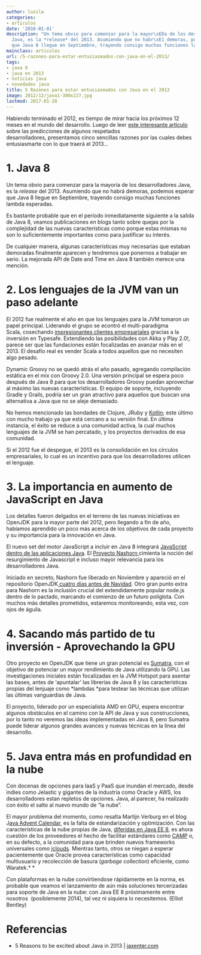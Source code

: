 ```yaml
---
author: luzila
categories:
- articulos
date: '2016-01-01'
description: "Un tema obvio para comenzar para la mayor\xEDa de los desarrolladores
  Java, es la *release* del 2013. Asumiendo que no habr\xE1 demoras, podemos esperar
  que Java 8 llegue en Septiembre, trayendo consigo muchas funciones lambda esperadas."
mainclass: articulos
url: /5-razones-para-estar-entusiasmados-con-java-en-el-2013/
tags:
- java 8
- java en 2013
- noticias java
- novedades java
title: 5 Razones para estar entusiasmados con Java en el 2013
image: 2012/12/java1-300x227.jpg
lastmod: 2017-01-28
---
```


Habiendo terminado el 2012, es tiempo de mirar hacia los próximos 12 meses en el mundo del desarrollo. Luego de leer <a href="http://jaxenter.com/what-will-2013-bring-developers-place-their-bets-45933.html" target="_blank">este interesante artículo</a> sobre las predicciones de algunos respetados desarrolladores, presentamos cinco sencillas razones por las cuales debes entusiasmarte con lo que traerá el 2013&#8230;

# 1. Java 8

Un tema obvio para comenzar para la mayoría de los desarrolladores Java, es la *release* del 2013. Asumiendo que no habrá demoras, podemos esperar que Java 8 llegue en Septiembre, trayendo consigo muchas funciones lambda esperadas.

Es bastante probable que en el período inmediatamente siguiente a la salida de Java 8, veamos publicaciones en blogs tanto sobre quejas por la complejidad de las nuevas características como porque estas mismas no son lo suficientemente importantes como para justificar su interés.

<!--more--><!--ad-->

De cualquier manera, algunas características muy necesarias que estaban demoradas finalmente aparecen y tendremos que ponernos a trabajar en serio. La mejorada API de Date and Time en Java 8 también merece una mención.

# 2. Los lenguajes de la JVM van un paso adelante

El 2012 fue realmente el año en que los lenguajes para la JVM tomaron un papel principal. Liderando el grupo se econtró el multi-paradigma Scala, cosechando <a href="http://www.scala-lang.org/node/1658" target="_blank">impresionantes clientes empresariales</a> gracias a la inversión en Typesafe. Extendiendo las posibilidades con Akka y Play 2.0!, parece ser que las fundaciones están focalizadas en avanzar más en el 2013. El desafío real es vender Scala a todos aquellos que no necesiten algo pesado.

Dynamic Groovy no se quedó atrás el año pasado, agregando compilación estática en el mix con Groovy 2.0. Una versión principal se espera poco después de Java 8 para que los desarrolladores Groovy puedan aprovechar al máximo las nuevas características. El equipo de soporte, incluyendo Gradle y Grails, podría ser un gran atractivo para aquellos que buscan una alternativa a Java que no se aleje demasiado.

No hemos mencionado las bondades de Clojure, JRuby y <a href="http://kotlin.jetbrains.org/" target="_blank">Kotlin</a>; este último con mucho trabajo ya que está cercano a su versión final. En última instancia, el éxito se reduce a una comunidad activa, la cual muchos lenguajes de la JVM se han percatado, y los proyectos derivados de esa comunidad.

Si el 2012 fue el despegue, el 2013 es la consolidación en los círculos empresariales, lo cual es un incentivo para que los desarrolladores utilicen el lenguaje.

# 3. La importancia en aumento de JavaScript en Java

Los detalles fueron delgados en el terreno de las nuevas iniciativas en OpenJDK para la mayor parte del 2012, pero llegando a fin de año, habíamos aprendido un poco más acerca de los objetivos de cada proyecto y su importancia para la innovación en Java.

El nuevo set del motor JavaScript a incluir en Java 8 integrará <a href="http://mail.openjdk.java.net/pipermail/announce/2012-November/000139.html" target="_blank">JavaScript dentro de las aplicaciones Java</a>. El <a href="http://openjdk.java.net/projects/nashorn/" target="_blank">Proyecto Nashorn </a>cimienta la noción del resurgimiento de Javascript e incluso mayor relevancia para los desarrolladores Java.

Iniciado en secreto, Nashorn fue liberado en Noviembre y apareció en el repositorio OpenJDK<a href="https://blogs.oracle.com/nashorn/entry/open_for_business" target="_blank"> cuatro días antes de Navidad</a>. Otro gran punto extra para Nashorn es la inclusión crucial del extendidamente popular node.js dentro de lo pactado, marcando el comienzo de un futuro políglota. Con muchos más detalles prometidos, estaremos monitoreando, esta vez, con ojos de águila.

# 4. Sacando más partido de tu inversión - Aprovechando la GPU

Otro proyecto en OpenJDK que tiene un gran potencial es <a href="http://openjdk.java.net/projects/sumatra/" target="_blank">Sumatra</a>, con el objetivo de potenciar un mayor rendimiento de Java utilizando la GPU. Las investigaciones iniciales están focalizadas en la JVM Hotspot para asentar las bases, antes de &#8216;apuntalar&#8217; las librerías de Java 8 y las características propias del lenjuaje como *lambdas *para testear las técnicas que utilizan las últimas vanguardias de Java.

El proyecto, liderado por un especialista AMD en GPU, espera encontrar algunos obstáculos en el camino con la API de Java y sus construcciones, por lo tanto no veremos las ideas implementadas en Java 8, pero Sumatra puede liderar algunos grandes avances y nuevas técnicas en la línea del desarrollo.

# 5. Java entra más en profundidad en la nube

Con docenas de opciones para IaaS y PaaS que inundan el mercado, desde indies como Jelastic y gigantes de la industria como Oracle y AWS, los desarrolladores estan repletos de opciones. Java, al parecer, ha realizado con éxito el salto al nuevo mundo de &#8220;la nube&#8221;.

El mayor problema del momento, como resalta Martijn Verburg en el blog J<a href="http://www.javaadvent.com/2012/12/java-2012-review-and-future-predictions.html" target="_blank">ava Advent Calendar</a>, es la falta de estandarización y optimización. Con las características de la nube propias de Java, <a href="http://jaxenter.com/oracle-pushes-cloud-features-back-to-java-ee-8-44301.html" target="_blank">diferidas en Java EE 8</a>, es ahora cuestión de los proveedores el hecho de facilitar estándares como <a href="http://jaxenter.com/round-the-campfire-talking-paas-standards-with-oracle-cloudsoft-and-cloudbees-44571.html" target="_blank">CAMP</a> o, en su defecto, a la comunidad para que brinden nuevos frameworks universales como <a href="http://www.jclouds.org/" target="_blank">jclouds</a>. Mientras tanto, otros se niegan a esperar pacientemente que Oracle provea características como capacidad multiusuario y recolección de basura (*garbage collection*) eficiente, como Waratek.*
*

Con plataformas en la nube convirtiendose rápidamente en la norma, es probable que veamos el lanzamiento de aún más soluciones tercerizadas para soporte de Java en la nube: con Java EE 8 próximamente entre nosotros  (posiblemente 2014), tal vez ni siquiera lo necesitemos. (Elliot Bentley)

# Referencias

- 5 Reasons to be excited about Java in 2013 | [jaxenter.com](http://jaxenter.com/5-reasons-to-be-excited-about-java-in-2013-45938.html "5 Reasons to be excited about Java in 2013")
